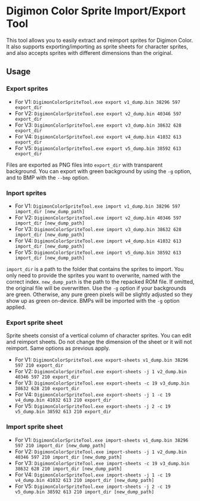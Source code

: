 Digimon Color Sprite Import/Export Tool
=======================================

This tool allows you to easily extract and reimport sprites for Digimon Color.
It also supports exporting/importing as sprite sheets for character sprites,
and also accepts sprites with different dimensions than the original.

Usage
-----

### Export sprites

- For V1: `DigimonColorSpriteTool.exe export v1_dump.bin 38296 597 export_dir`
- For V2: `DigimonColorSpriteTool.exe export v2_dump.bin 40346 597 export_dir`
- For V3: `DigimonColorSpriteTool.exe export v3_dump.bin 38632 628 export_dir`
- For V4: `DigimonColorSpriteTool.exe export v4_dump.bin 41032 613 export_dir`
- For V5: `DigimonColorSpriteTool.exe export v5_dump.bin 38592 613 export_dir`

Files are exported as PNG files into `export_dir` with transparent background.
You can export with green background by using the `-g` option, and to BMP with
the `--bmp` option.

### Inport sprites

- For V1: `DigimonColorSpriteTool.exe import v1_dump.bin 38296 597 import_dir [new_dump_path]`
- For V2: `DigimonColorSpriteTool.exe import v2_dump.bin 40346 597 import_dir [new_dump_path]`
- For V3: `DigimonColorSpriteTool.exe import v3_dump.bin 38632 628 import_dir [new_dump_path]`
- For V4: `DigimonColorSpriteTool.exe import v4_dump.bin 41032 613 import_dir [new_dump_path]`
- For V5: `DigimonColorSpriteTool.exe import v5_dump.bin 38592 613 import_dir [new_dump_path]`

`import_dir` is a path to the folder that contains the sprites to import. You
only need to provide the sprites you want to overwrite, named with the correct
index. `new_dump_path` is the path to the repacked ROM file. If omitted, the
original file will be overwritten. Use the `-g` option if your backgrounds are
green. Otherwise, any pure green pixels will be slightly adjusted so they show
up as green on-device. BMPs will be imported with the `-g` option applied.

### Export sprite sheet

Sprite sheets consist of a vertical column of character sprites. You can edit
and reimport sheets. Do not change the dimension of the sheet or it will not
reimport. Same options as previous apply.

- For V1: `DigimonColorSpriteTool.exe export-sheets v1_dump.bin 38296 597 210 export_dir`
- For V2: `DigimonColorSpriteTool.exe export-sheets -j 1 v2_dump.bin 40346 597 210 export_dir`
- For V3: `DigimonColorSpriteTool.exe export-sheets -c 19 v3_dump.bin 38632 628 210 export_dir`
- For V4: `DigimonColorSpriteTool.exe export-sheets -j 1 -c 19 v4_dump.bin 41032 613 210 export_dir`
- For V5: `DigimonColorSpriteTool.exe export-sheets -j 2 -c 19 v5_dump.bin 38592 613 210 export_dir`

### Import sprite sheet

- For V1: `DigimonColorSpriteTool.exe import-sheets v1_dump.bin 38296 597 210 import_dir [new_dump_path]`
- For V2: `DigimonColorSpriteTool.exe import-sheets -j 1 v2_dump.bin 40346 597 210 import_dir [new_dump_path]`
- For V3: `DigimonColorSpriteTool.exe import-sheets -c 19 v3_dump.bin 38632 628 210 import_dir [new_dump_path]`
- For V4: `DigimonColorSpriteTool.exe import-sheets -j 1 -c 19 v4_dump.bin 41032 613 210 import_dir [new_dump_path]`
- For V5: `DigimonColorSpriteTool.exe import-sheets -j 2 -c 19 v5_dump.bin 38592 613 210 import_dir [new_dump_path]`
